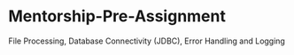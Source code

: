 # Mentorship-Pre-Assignment
File Processing, Database Connectivity (JDBC), Error Handling and Logging
